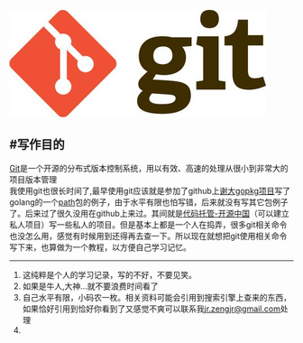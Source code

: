 ![git](/images/0.jpg)


#写作目的
---
[Git](http://baike.baidu.com/subview/1531489/12032478.htm?fr=aladdin "百度百科")是一个开源的分布式版本控制系统，用以有效、高速的处理从很小到非常大的项目版本管理  
我使用git也很长时间了,最早使用git应该就是参加了github上[谢大gopkg项目](https://github.com/astaxie/gopkg "golang包类示例")写了golang的一个[path](https://github.com/astaxie/gopkg/tree/master/path)包的例子，由于水平有限也怕写错，后来就没有写其它包例子了。后来过了很久没用在github上来过。其间就是[代码托管-开源中国](http://git.oschina.net/)（可以建立私人项目）写一些私人的项目。但是基本上都是一个人在捣弄，很多git相关命令也没怎么用，感觉有时候用到还得再去查一下。所以现在就想把git使用相关命令写下来，也算做为一个教程，以方便自己学习记忆。

---
1. 这纯粹是个人的学习记录，写的不好，不要见笑。
2. 如果是牛人,大神...就不要浪费时间看了
3. 自己水平有限，小码农一枚。相关资料可能会引用到搜索引擎上查来的东西，如果恰好引用到恰好你看到了又感觉不爽可以联系我<jr.zengjr@gmail.com>处理
4. 




